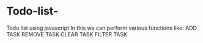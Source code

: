 # Todo-list-
Todo list using javascript
In this we can perform various functions like:
ADD TASK
REMOVE TASK
CLEAR TASK
FILTER TASK

  
